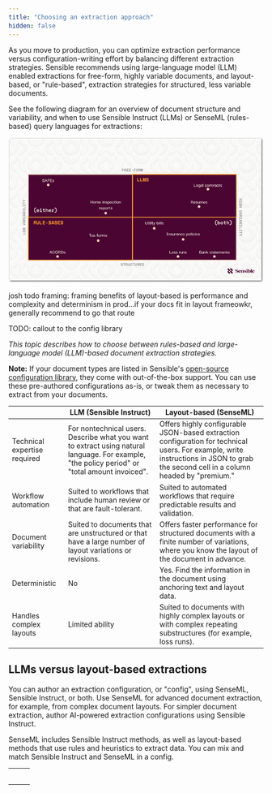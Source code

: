 ```yaml
---
title: "Choosing an extraction approach"
hidden: false
---
```


As you move to production, you can optimize extraction performance versus configuration-writing effort by balancing different extraction strategies. Sensible recommends using large-language model (LLM) enabled extractions for free-form, highly variable documents, and layout-based, or "rule-based", extraction strategies for structured, less variable documents. 

See the following diagram for an overview of document structure and variability, and when to use Sensible Instruct (LLMs) or SenseML (rules-based) query languages for extractions:

![Click to enlarge](https://raw.githubusercontent.com/sensible-hq/sensible-docs/main/readme-sync/assets/v0/images/final/document_landscape.png)

josh todo framing: framing benefits of layout-based is performance and complexity and determinism in prod...if your docs fit in layout frameowkr, generally recommend to go that route

TODO: callout to the config library

*This topic describes how to choose between rules-based and large-language model (LLM)-based document extraction strategies.*



**Note:**  If your document types are listed in Sensible's [open-source configuration library](https://app.sensible.so/library), they come with out-of-the-box support. You can use these pre-authored configurations as-is, or tweak them as necessary to extract from your documents.



|                              | LLM (Sensible Instruct)                                      | Layout-based (SenseML)                                       |
| ---------------------------- | ------------------------------------------------------------ | ------------------------------------------------------------ |
| Technical expertise required | For nontechnical users. Describe what you want to extract using natural language.  For example, "the policy period" or "total amount invoiced". | Offers highly configurable JSON-based extraction configuration for technical users. For example, write instructions in JSON to grab the second cell in a column headed by "premium." |
| Workflow automation          | Suited to workflows that include human review or that are fault-tolerant. | Suited to automated workflows that require predictable results and validation. |
| Document variability         | Suited to documents that are unstructured or that have a large number of layout variations or revisions. | Offers faster performance for  structured documents with a finite number of variations, where you know the layout of the document in advance. |
| Deterministic                | No                                                           | Yes. Find the information in the document using anchoring text and layout data. |
| Handles complex layouts      | Limited ability                                              | Suited to documents with highly complex layouts or with complex repeating substructures (for example, loss runs). |



LLMs versus layout-based extractions
---

You can author an extraction configuration, or "config", using SenseML, Sensible Instruct, or both. Use SenseML for advanced document extraction, for example, from complex document layouts. For simpler document extraction, author AI-powered extraction configurations using Sensible Instruct.

SenseML includes Sensible Instruct methods, as well as layout-based methods that use rules and heuristics to extract data. You can mix and match Sensible Instruct and SenseML in a config.

|      |      |      |
| ---- | ---- | ---- |
|      |      |      |
|      |      |      |
|      |      |      |
|      |      |      |
|      |      |      |
|      |      |      |
